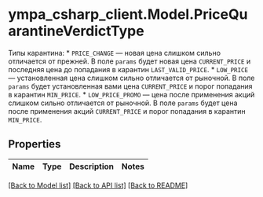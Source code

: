 # ympa_csharp_client.Model.PriceQuarantineVerdictType
Типы карантина:  * `PRICE_CHANGE` — новая цена слишком сильно отличается от прежней. В поле `params` будет  новая цена `CURRENT_PRICE` и последняя цена до попадания в карантин `LAST_VALID_PRICE`. * `LOW_PRICE` — установленная цена слишком сильно отличается от рыночной. В поле `params` будет установленная вами цена `CURRENT_PRICE` и порог попадания в карантин `MIN_PRICE`. * `LOW_PRICE_PROMO` — цена после применения акций слишком сильно отличается от рыночной. В поле `params` будет цена после применения акций `CURRENT_PRICE` и порог попадания в карантин `MIN_PRICE`. 

## Properties

Name | Type | Description | Notes
------------ | ------------- | ------------- | -------------

[[Back to Model list]](../README.md#documentation-for-models) [[Back to API list]](../README.md#documentation-for-api-endpoints) [[Back to README]](../README.md)

